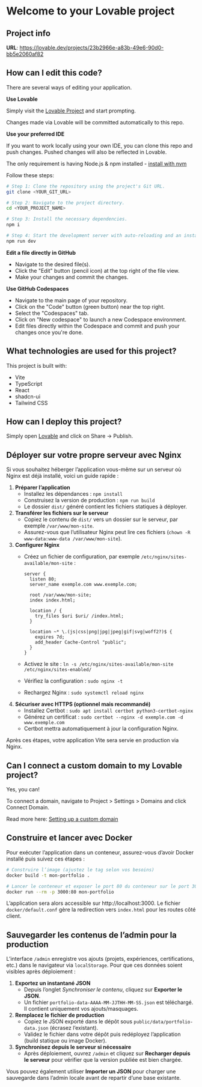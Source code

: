 # Welcome to your Lovable project

## Project info

**URL**: https://lovable.dev/projects/23b2966e-a83b-49e6-90d0-bb5e2060af82

## How can I edit this code?

There are several ways of editing your application.

**Use Lovable**

Simply visit the [Lovable Project](https://lovable.dev/projects/23b2966e-a83b-49e6-90d0-bb5e2060af82) and start prompting.

Changes made via Lovable will be committed automatically to this repo.

**Use your preferred IDE**

If you want to work locally using your own IDE, you can clone this repo and push changes. Pushed changes will also be reflected in Lovable.

The only requirement is having Node.js & npm installed - [install with nvm](https://github.com/nvm-sh/nvm#installing-and-updating)

Follow these steps:

```sh
# Step 1: Clone the repository using the project's Git URL.
git clone <YOUR_GIT_URL>

# Step 2: Navigate to the project directory.
cd <YOUR_PROJECT_NAME>

# Step 3: Install the necessary dependencies.
npm i

# Step 4: Start the development server with auto-reloading and an instant preview.
npm run dev
```

**Edit a file directly in GitHub**

- Navigate to the desired file(s).
- Click the "Edit" button (pencil icon) at the top right of the file view.
- Make your changes and commit the changes.

**Use GitHub Codespaces**

- Navigate to the main page of your repository.
- Click on the "Code" button (green button) near the top right.
- Select the "Codespaces" tab.
- Click on "New codespace" to launch a new Codespace environment.
- Edit files directly within the Codespace and commit and push your changes once you're done.

## What technologies are used for this project?

This project is built with:

- Vite
- TypeScript
- React
- shadcn-ui
- Tailwind CSS

## How can I deploy this project?

Simply open [Lovable](https://lovable.dev/projects/23b2966e-a83b-49e6-90d0-bb5e2060af82) and click on Share -> Publish.

## Déployer sur votre propre serveur avec Nginx

Si vous souhaitez héberger l’application vous-même sur un serveur où Nginx est déjà installé, voici un guide rapide :

1. **Préparer l’application**
   - Installez les dépendances : `npm install`
   - Construisez la version de production : `npm run build`
   - Le dossier `dist/` généré contient les fichiers statiques à déployer.
2. **Transférer les fichiers sur le serveur**
   - Copiez le contenu de `dist/` vers un dossier sur le serveur, par exemple `/var/www/mon-site`.
   - Assurez-vous que l’utilisateur Nginx peut lire ces fichiers (`chown -R www-data:www-data /var/www/mon-site`).
3. **Configurer Nginx**
   - Créez un fichier de configuration, par exemple `/etc/nginx/sites-available/mon-site` :

     ```nginx
     server {
       listen 80;
       server_name exemple.com www.exemple.com;

       root /var/www/mon-site;
       index index.html;

       location / {
         try_files $uri $uri/ /index.html;
       }

       location ~* \.(js|css|png|jpg|jpeg|gif|svg|woff2?)$ {
         expires 7d;
         add_header Cache-Control "public";
       }
     }
     ```

   - Activez le site : `ln -s /etc/nginx/sites-available/mon-site /etc/nginx/sites-enabled/`
   - Vérifiez la configuration : `sudo nginx -t`
   - Rechargez Nginx : `sudo systemctl reload nginx`
4. **Sécuriser avec HTTPS (optionnel mais recommandé)**
   - Installez Certbot : `sudo apt install certbot python3-certbot-nginx`
   - Générez un certificat : `sudo certbot --nginx -d exemple.com -d www.exemple.com`
   - Certbot mettra automatiquement à jour la configuration Nginx.

Après ces étapes, votre application Vite sera servie en production via Nginx.

## Can I connect a custom domain to my Lovable project?

Yes, you can!

To connect a domain, navigate to Project > Settings > Domains and click Connect Domain.

Read more here: [Setting up a custom domain](https://docs.lovable.dev/features/custom-domain#custom-domain)

## Construire et lancer avec Docker

Pour exécuter l’application dans un conteneur, assurez-vous d’avoir Docker installé puis suivez ces étapes :

```sh
# Construire l’image (ajustez le tag selon vos besoins)
docker build -t mon-portfolio .

# Lancer le conteneur et exposer le port 80 du conteneur sur le port 3000 de l’hôte
docker run --rm -p 3000:80 mon-portfolio
```

L’application sera alors accessible sur http://localhost:3000. Le fichier `docker/default.conf` gère la redirection vers `index.html` pour les routes côté client.

## Sauvegarder les contenus de l’admin pour la production

L’interface `/admin` enregistre vos ajouts (projets, expériences, certifications, etc.) dans le navigateur via `localStorage`. Pour que ces données soient visibles après déploiement :

1. **Exportez un instantané JSON**
   - Depuis l’onglet *Synchroniser le contenu*, cliquez sur **Exporter le JSON**.
   - Un fichier `portfolio-data-AAAA-MM-JJTHH-MM-SS.json` est téléchargé. Il contient uniquement vos ajouts/masquages.
2. **Remplacez le fichier de production**
   - Copiez le JSON exporté dans le dépôt sous `public/data/portfolio-data.json` (écrasez l’existant).
   - Validez le fichier dans votre dépôt puis redéployez l’application (build statique ou image Docker).
3. **Synchronisez depuis le serveur si nécessaire**
   - Après déploiement, ouvrez `/admin` et cliquez sur **Recharger depuis le serveur** pour vérifier que la version publiée est bien chargée.

Vous pouvez également utiliser **Importer un JSON** pour charger une sauvegarde dans l’admin locale avant de repartir d’une base existante.
